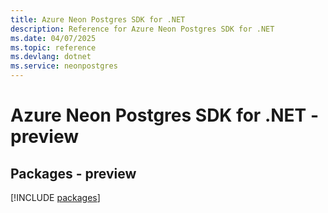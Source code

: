 ```yaml
---
title: Azure Neon Postgres SDK for .NET
description: Reference for Azure Neon Postgres SDK for .NET
ms.date: 04/07/2025
ms.topic: reference
ms.devlang: dotnet
ms.service: neonpostgres
---
```

# Azure Neon Postgres SDK for .NET - preview
## Packages - preview
[!INCLUDE [packages](neon-postgres-index.md)]